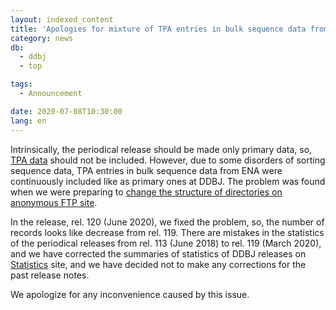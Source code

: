 ```yaml
---
layout: indexed_content
title: 'Apologies for mixture of TPA entries in bulk sequence data from ENA'
category: news
db:
  - ddbj
  - top

tags:
  - Announcement

date: 2020-07-08T10:30:00
lang: en
---
```


<p>Intrinsically, the periodical release should be made only primary data, so, <a href="/ddbj/tpa-e.html">TPA data</a> should not be included. However, due to some disorders of sorting sequence data, TPA entries in bulk sequence data from ENA were continuously included like as primary ones at DDBJ. The problem was found when we were preparing to <a href="/news/en/200319-e.html">change the structure of directories on anonymous FTP site</a>.</p>

<p>In the release, rel. 120 (June 2020), we fixed the problem, so, the number of records looks like decrease from rel. 119. There are mistakes in the statistics of the periodical releases from rel. 113 (June 2018) to rel. 119 (March 2020), and we have corrected the summaries of statistics of DDBJ releases on <a href="/statistics/ddbj-release-e.html#total_data">Statistics</a> site, and we have decided not to make any corrections for the past release notes.</p>

<p>We apologize for any inconvenience caused by this issue.</p>

